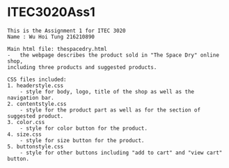 # ITEC3020Ass1
	This is the Assignment 1 for ITEC 3020
	Name : Wu Hoi Tung 216210890
	
	Main html file: thespacedry.html
	-	the webpage describes the product sold in "The Space Dry" online shop, 
	including three products and suggested products.
	
	CSS files included:
	1. headerstyle.css
		- style for body, logo, title of the shop as well as the navigation bar.
	2. contentstyle.css
		- style for the product part as well as for the section of suggested product.
	3. color.css
		- style for color button for the product.
	4. size.css
		- style for size button for the product.
	5. buttonstyle.css
		- style for other buttons including "add to cart" and "view cart" button.
	
